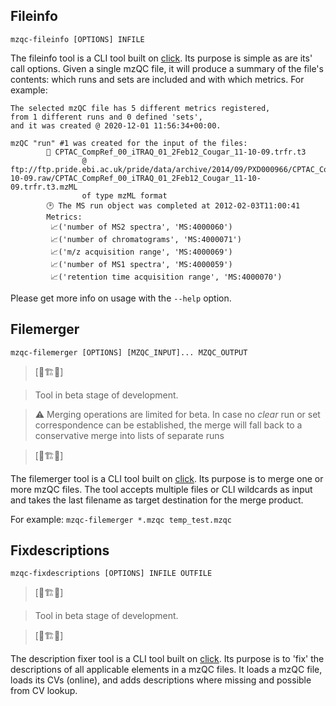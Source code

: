 ## Fileinfo
```
mzqc-fileinfo [OPTIONS] INFILE
```

The fileinfo tool is a CLI tool built on [click](https://click.palletsprojects.com/).
Its purpose is simple as are its' call options.
Given a single mzQC file, it will produce a summary of the file's contents: 
which runs and sets are included and with which metrics.
For example:

```
The selected mzQC file has 5 different metrics registered, 
from 1 different runs and 0 defined 'sets', 
and it was created @ 2020-12-01 11:56:34+00:00.

mzQC "run" #1 was created for the input of the files:
        💾 CPTAC_CompRef_00_iTRAQ_01_2Feb12_Cougar_11-10-09.trfr.t3 
                @ ftp://ftp.pride.ebi.ac.uk/pride/data/archive/2014/09/PXD000966/CPTAC_CompRef_00_iTRAQ_01_2Feb12_Cougar_11-10-09.raw/CPTAC_CompRef_00_iTRAQ_01_2Feb12_Cougar_11-10-09.trfr.t3.mzML 
                of type mzML format
        🕑 The MS run object was completed at 2012-02-03T11:00:41
        Metrics:
         📈('number of MS2 spectra', 'MS:4000060')
         📈('number of chromatograms', 'MS:4000071')
         📈('m/z acquisition range', 'MS:4000069')
         📈('number of MS1 spectra', 'MS:4000059')
         📈('retention time acquisition range', 'MS:4000070')
```

Please get more info on usage with the `--help` option.

## Filemerger
```
mzqc-filemerger [OPTIONS] [MZQC_INPUT]... MZQC_OUTPUT
```

> [🚧🏗🚧]  

> Tool in beta stage of development.

> ⚠ Merging operations are limited for beta. In case no _clear_ run or set correspondence can be established, the merge will fall back to a conservative merge into lists of separate runs

> [🚧🏗🚧]  

The filemerger tool is a CLI tool built on [click](https://click.palletsprojects.com/).
Its purpose is to merge one or more mzQC files.
The tool accepts multiple files or CLI wildcards as input and takes the last filename as target destination for the merge product.

For example: `mzqc-filemerger *.mzqc temp_test.mzqc`


## Fixdescriptions
```
mzqc-fixdescriptions [OPTIONS] INFILE OUTFILE
```

> [🚧🏗🚧]  

> Tool in beta stage of development.

> [🚧🏗🚧]  

The description fixer tool is a CLI tool built on [click](https://click.palletsprojects.com/).
Its purpose is to 'fix' the descriptions of all applicable elements in a mzQC files.
It loads a mzQC file, loads its CVs (online), and adds descriptions where missing and possible from CV lookup.
